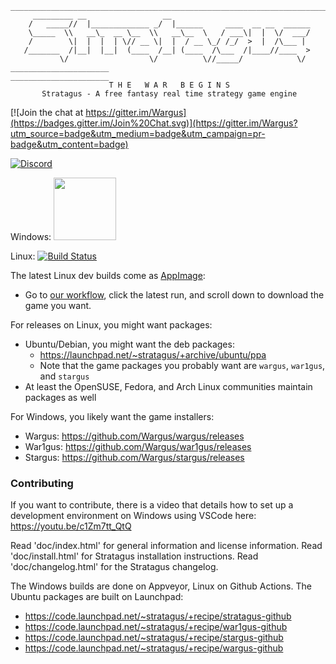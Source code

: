     _______________________________________________________________________
         _________ __                 __                               
        /   _____//  |_____________ _/  |______     ____  __ __  ______
        \_____  \\   __\_  __ \__  \\   __\__  \   / ___\|  |  \/  ___/
        /        \|  |  |  | \// __ \|  |  / __ \_/ /_/  >  |  /\___ | 
       /_______  /|__|  |__|  (____  /__| (____  /\___  /|____//____  >
               \/                  \/          \//_____/            \/ 
    ______________________                           ______________________
                          T H E   W A R   B E G I N S
           Stratagus - A free fantasy real time strategy game engine

[![Join the chat at https://gitter.im/Wargus](https://badges.gitter.im/Join%20Chat.svg)](https://gitter.im/Wargus?utm_source=badge&utm_medium=badge&utm_campaign=pr-badge&utm_content=badge)

[![Discord](https://img.shields.io/discord/780082494447288340?style=flat-square&logo=discord&label=discord)](https://discord.gg/dQGxaw3QfB)

Windows: <a href="https://ci.appveyor.com/project/timfel/stratagus"><img width="100" src="https://ci.appveyor.com/api/projects/status/github/Wargus/stratagus?branch=master&svg=true"></a>

Linux: [![Build Status](https://github.com/Wargus/stratagus/actions/workflows/appimage.yml/badge.svg?branch=master)](https://github.com/Wargus/stratagus/actions/workflows/appimage.yml)

<!---
For Mac OS X, Stratagus comes bundled in the app bundles for Wargus, Stargus, and War1gus:
  - Wargus: https://github.com/Wargus/stratagus/wiki/osx/Wargus.app.tar.gz
  - War1gus: https://github.com/Wargus/stratagus/wiki/osx/War1gus.app.tar.gz
  - Stargus: https://github.com/Wargus/stratagus/wiki/osx/Stargus.app.tar.gz
--->

The latest Linux dev builds come as [AppImage](https://appimage.org/):
  - Go to [our workflow](https://github.com/Wargus/stratagus/actions/workflows/appimage.yml?query=branch%3Amaster+event%3Apush+is%3Asuccess), click the latest run, and scroll down to download the game you want.

For releases on Linux, you might want packages:
  - Ubuntu/Debian, you might want the deb packages:
     - https://launchpad.net/~stratagus/+archive/ubuntu/ppa
     - Note that the game packages you probably want are `wargus`, `war1gus`, and `stargus`
  - At least the OpenSUSE, Fedora, and Arch Linux communities maintain packages as well

For Windows, you likely want the game installers:
  - Wargus: https://github.com/Wargus/wargus/releases
  - War1gus: https://github.com/Wargus/war1gus/releases
  - Stargus: https://github.com/Wargus/stargus/releases

### Contributing

If you want to contribute, there is a video that details how to set up a development environment on Windows using VSCode here: https://youtu.be/c1Zm7tt_QtQ 

Read 'doc/index.html' for general information and license information.
Read 'doc/install.html' for Stratagus installation instructions.
Read 'doc/changelog.html' for the Stratagus changelog.

The Windows builds are done on Appveyor, Linux on Github Actions. The Ubuntu packages
are built on Launchpad:
  - https://code.launchpad.net/~stratagus/+recipe/stratagus-github
  - https://code.launchpad.net/~stratagus/+recipe/war1gus-github
  - https://code.launchpad.net/~stratagus/+recipe/stargus-github
  - https://code.launchpad.net/~stratagus/+recipe/wargus-github
